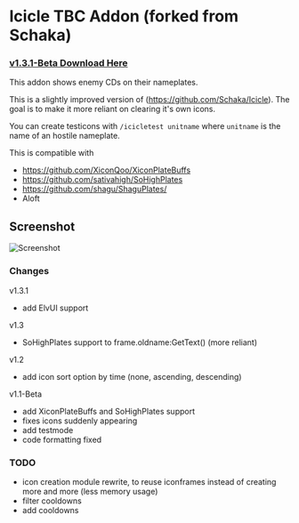 # Icicle TBC Addon (forked from Schaka)

### [v1.3.1-Beta Download Here](https://github.com/XiconQoo/Icicle/releases/download/v1.3.1-Beta/Icicle_XiconEdit_v1.3.1-Beta.zip)

This addon shows enemy CDs on their nameplates.

This is a slightly improved version of (https://github.com/Schaka/Icicle).
The goal is to make it more reliant on clearing it's own icons.

You can create testicons with `/icicletest unitname` where `unitname` is the name of an hostile nameplate.

This is compatible with 
- https://github.com/XiconQoo/XiconPlateBuffs
- https://github.com/sativahigh/SoHighPlates
- https://github.com/shagu/ShaguPlates/
- Aloft

## Screenshot

![Screenshot](../readme-media/sample.png)

### Changes

v1.3.1
- add ElvUI support

v1.3
- SoHighPlates support to frame.oldname:GetText() (more reliant)

v1.2
- add icon sort option by time (none, ascending, descending)

v1.1-Beta
- add XiconPlateBuffs and SoHighPlates support
- fixes icons suddenly appearing
- add testmode
- code formatting fixed

### TODO

- icon creation module rewrite, to reuse iconframes instead of creating more and more (less memory usage)
- filter cooldowns
- add cooldowns
